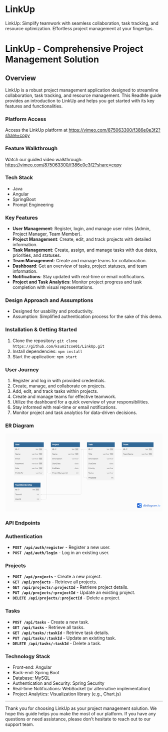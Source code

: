 # LinkUp
LinkUp: Simplify teamwork with seamless collaboration, task tracking, and resource optimization. Effortless project management at your fingertips.

# **LinkUp - Comprehensive Project Management Solution**

## **Overview**

LinkUp is a robust project management application designed to streamline collaboration, task tracking, and resource management. This ReadMe guide provides an introduction to LinkUp and helps you get started with its key features and functionalities.

### **Platform Access**

Access the LinkUp platform at https://vimeo.com/875063300/f386e0e3f2?share=copy

### **Feature Walkthrough**

Watch our guided video walkthrough: https://vimeo.com/875063300/f386e0e3f2?share=copy

### **Tech Stack**
- Java
- Angular
- SpringBoot
- Prompt Engineering

### **Key Features**

- **User Management**: Register, login, and manage user roles (Admin, Project Manager, Team Member).
- **Project Management**: Create, edit, and track projects with detailed information.
- **Task Management**: Create, assign, and manage tasks with due dates, priorities, and statuses.
- **Team Management**: Create and manage teams for collaboration.
- **Dashboard**: Get an overview of tasks, project statuses, and team information.
- **Notifications**: Stay updated with real-time or email notifications.
- **Project and Task Analytics**: Monitor project progress and task completion with visual representations.

### **Design Approach and Assumptions**

- Designed for usability and productivity.
- Assumption: Simplified authentication process for the sake of this demo.

### **Installation & Getting Started**

1. Clone the repository: `git clone https://github.com/ksumitcse01/LinkUp.git`
2. Install dependencies: `npm install`
3. Start the application: `npm start`

### **User Journey**

1. Register and log in with provided credentials.
2. Create, manage, and collaborate on projects.
3. Add, edit, and track tasks within projects.
4. Create and manage teams for effective teamwork.
5. Utilize the dashboard for a quick overview of your responsibilities.
6. Stay informed with real-time or email notifications.
7. Monitor project and task analytics for data-driven decisions.

### **ER Diagram**
![Alt Text](DB_Schema_LinkUp.png)

### **API Endpoints**

### **Authentication**

- **`POST /api/auth/register`** - Register a new user.
- **`POST /api/auth/login`** - Log in an existing user.

### **Projects**

- **`POST /api/projects`** - Create a new project.
- **`GET /api/projects`** - Retrieve all projects.
- **`GET /api/projects/:projectId`** - Retrieve project details.
- **`PUT /api/projects/:projectId`** - Update an existing project.
- **`DELETE /api/projects/:projectId`** - Delete a project.

### **Tasks**

- **`POST /api/tasks`** - Create a new task.
- **`GET /api/tasks`** - Retrieve all tasks.
- **`GET /api/tasks/:taskId`** - Retrieve task details.
- **`PUT /api/tasks/:taskId`** - Update an existing task.
- **`DELETE /api/tasks/:taskId`** - Delete a task.

### **Technology Stack**

- Front-end: Angular
- Back-end: Spring Boot
- Database: MySQL
- Authentication and Security: Spring Security
- Real-time Notifications: WebSocket (or alternative implementation)
- Project Analytics: Visualization library (e.g., Chart.js)

---

Thank you for choosing LinkUp as your project management solution. We hope this guide helps you make the most of our platform. If you have any questions or need assistance, please don't hesitate to reach out to our support team.
